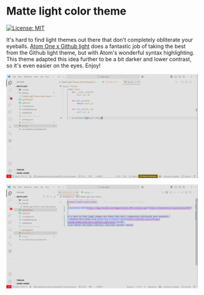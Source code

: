 # Matte light color theme

[![License: MIT](https://img.shields.io/badge/License-MIT-yellow.svg)](https://opensource.org/licenses/MIT)


It's hard to find light themes out there that don't completely obliterate your eyeballs.
[Atom One x Github light](https://github.com/softtama/vscode-theme-atom-one-x-github-light-gray) does a fantastic job of
taking the best from the Github light theme, but with Atom's wonderful syntax highlighting.
This theme adapted this idea further to be a bit darker and lower contrast, so it's even easier on the eyes. Enjoy!

![image 1](assets/img1.PNG)

![image 2](assets/img2.PNG)
